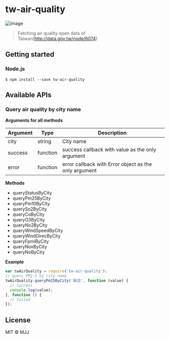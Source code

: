 # tw-air-quality
![image](https://nodei.co/npm/tw-air-quality.png)

> Fetching air quality open data of Taiwan(http://data.gov.tw/node/6074)


## Getting started

### Node.js

```
$ npm install --save tw-air-quality
```

## Available APIs

### Query air quality by city name

**Arguments for all methods**

Argument | Type | Description
---|---|---
city|string|City name
success|function|success callback with value as the only argument
error|function|error callback with Error object as the only argument

**Methods**

- queryStatusByCity
- queryPm25ByCity
- queryPm10ByCity
- querySo2ByCity
- queryCoByCity
- queryO3ByCity
- queryNo2ByCity
- queryWindSpeedByCity
- queryWindDirecByCity
- queryFpmiByCity
- queryNoxByCity
- queryNoByCity



**Example**

```js
var twAirQuality = require('tw-air-quality');
// query PM2.5 by city name
twAirQuality.queryPm25ByCity('新店', function (value) {
  // success
  console.log(value);
}, function () {
  // failed
});
```

## License

MIT © MJJ
